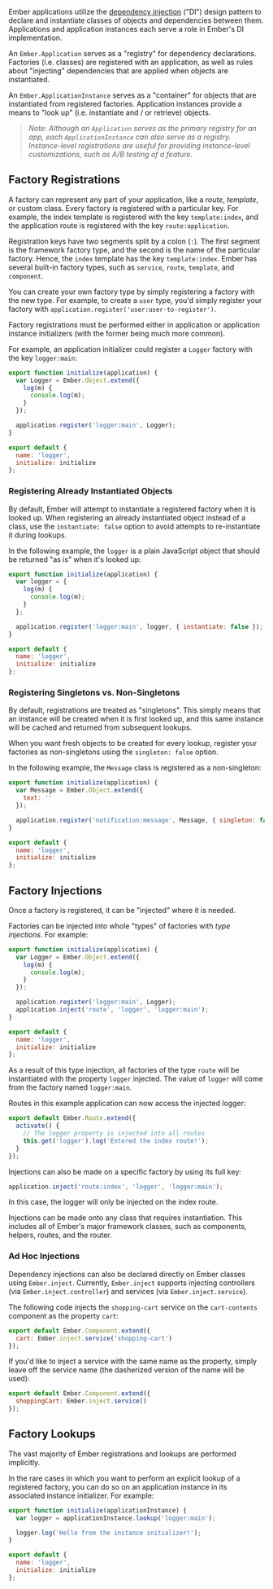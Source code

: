 Ember applications utilize the [dependency
injection](https://en.wikipedia.org/wiki/Dependency_injection) ("DI") design
pattern to declare and instantiate classes of objects and dependencies between
them. Applications and application instances each serve a role in Ember's DI
implementation.

An `Ember.Application` serves as a "registry" for dependency declarations.
Factories (i.e. classes) are registered with an application, as well as rules
about "injecting" dependencies that are applied when objects are instantiated.

An `Ember.ApplicationInstance` serves as a "container" for objects that are
instantiated from registered factories. Application instances provide a means to
"look up" (i.e. instantiate and / or retrieve) objects.

> _Note: Although an `Application` serves as the primary registry for an app,
each `ApplicationInstance` can also serve as a registry. Instance-level
registrations are useful for providing instance-level customizations, such as
A/B testing of a feature._

## Factory Registrations

A factory can represent any part of your application, like a _route_,
_template_, or custom class. Every factory is registered with a particular key.
For example, the index template is registered with the key `template:index`, and
the application route is registered with the key `route:application`.

Registration keys have two segments split by a colon (`:`). The first segment is
the framework factory type, and the second is the name of the particular
factory. Hence, the `index` template has the key `template:index`. Ember has
several built-in factory types, such as `service`, `route`, `template`, and
`component`.

You can create your own factory type by simply registering a factory with the
new type. For example, to create a `user` type, you'd simply register your
factory with `application.register('user:user-to-register')`.

Factory registrations must be performed either in application or application
instance initializers (with the former being much more common).

For example, an application initializer could register a `Logger` factory with
the key `logger:main`:

```javascript {data-filename=app/initializers/logger.js}
export function initialize(application) {
  var Logger = Ember.Object.extend({
    log(m) {
      console.log(m);
    }
  });

  application.register('logger:main', Logger);
}

export default {
  name: 'logger',
  initialize: initialize
};
```

### Registering Already Instantiated Objects

By default, Ember will attempt to instantiate a registered factory when it is
looked up. When registering an already instantiated object instead of a class,
use the `instantiate: false` option to avoid attempts to re-instantiate it
during lookups.

In the following example, the `logger` is a plain JavaScript object that should
be returned "as is" when it's looked up:

```javascript {data-filename=app/initializers/logger.js}
export function initialize(application) {
  var logger = {
    log(m) {
      console.log(m);
    }
  };

  application.register('logger:main', logger, { instantiate: false });
}

export default {
  name: 'logger',
  initialize: initialize
};
```

### Registering Singletons vs. Non-Singletons

By default, registrations are treated as "singletons". This simply means that
an instance will be created when it is first looked up, and this same instance
will be cached and returned from subsequent lookups.

When you want fresh objects to be created for every lookup, register your
factories as non-singletons using the `singleton: false` option.

In the following example, the `Message` class is registered as a non-singleton:

```javascript {data-filename=app/initializers/logger.js}
export function initialize(application) {
  var Message = Ember.Object.extend({
    text: ''
  });

  application.register('notification:message', Message, { singleton: false });
}

export default {
  name: 'logger',
  initialize: initialize
};
```

## Factory Injections

Once a factory is registered, it can be "injected" where it is needed.

Factories can be injected into whole "types" of factories with *type
injections*. For example:

```javascript {data-filename=app/initializers/logger.js}
export function initialize(application) {
  var Logger = Ember.Object.extend({
    log(m) {
      console.log(m);
    }
  });

  application.register('logger:main', Logger);
  application.inject('route', 'logger', 'logger:main');
}

export default {
  name: 'logger',
  initialize: initialize
};
```

As a result of this type injection, all factories of the type `route` will be
instantiated with the property `logger` injected. The value of `logger` will
come from the factory named `logger:main`.

Routes in this example application can now access the injected logger:

```javascript {data-filename=app/routes/index.js}
export default Ember.Route.extend({
  activate() {
    // The logger property is injected into all routes
    this.get('logger').log('Entered the index route!');
  }
});
```

Injections can also be made on a specific factory by using its full key:

```js
application.inject('route:index', 'logger', 'logger:main');
```

In this case, the logger will only be injected on the index route.

Injections can be made onto any class that requires instantiation. This includes
all of Ember's major framework classes, such as components, helpers, routes, and
the router.

### Ad Hoc Injections

Dependency injections can also be declared directly on Ember classes using
`Ember.inject`. Currently, `Ember.inject` supports injecting controllers (via
`Ember.inject.controller`) and services (via `Ember.inject.service`).

The following code injects the `shopping-cart` service on the `cart-contents`
component as the property `cart`:

```javascript {data-filename=app/components/cart-contents.js}
export default Ember.Component.extend({
  cart: Ember.inject.service('shopping-cart')
});
```

If you'd like to inject a service with the same name as the property, simply
leave off the service name (the dasherized version of the name will be used):

```javascript {data-filename=app/components/cart-contents.js}
export default Ember.Component.extend({
  shoppingCart: Ember.inject.service()
});
```

## Factory Lookups

The vast majority of Ember registrations and lookups are performed implicitly.

In the rare cases in which you want to perform an explicit lookup of a
registered factory, you can do so on an application instance in its associated
instance initializer. For example:

```javascript {data-filename=app/instance-initializers/logger.js}
export function initialize(applicationInstance) {
  var logger = applicationInstance.lookup('logger:main');

  logger.log('Hello from the instance initializer!');
}

export default {
  name: 'logger',
  initialize: initialize
};
```
